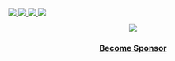 <a href="https://alexrintt.io/r/discord">
  <img src="https://img.shields.io/discord/1045839711094194256?style=flat-square&color=%23FFFFFF" />
</a>

<a href="https://alexrintt.io/r/anonfiles">
  <img src="https://github.com/alexrintt/anonfiles/assets/51419598/46ceeb30-2ed1-4e6f-92df-6d4cf4d224ee" />
<a>

<a href="https://alexrintt.io/r/anonfiles/playstore">
  <img src="https://alexrintt.io/static/get-it-badge/play-store-small-flat-square.png" /> 
<a>

<a href="https://alexrintt.io/r/telegram">
  <img src="https://alexrintt.io/static/get-it-badge/telegram-small-flat-square.png" />
<a>

<p align="center">
  <img src="https://alexrintt.io/sponsors/banner.svg" /> 
</p>

<h3 align="center">
  <a href="https://alexrintt.io/r/sponsor">Become Sponsor</p>
</h3>

